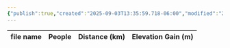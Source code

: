```yaml
---
{"publish":true,"created":"2025-09-03T13:35:59.718-06:00","modified":"2025-09-03T14:57:39.078-06:00","published":"2025-09-03T14:57:39.078-06:00","tags":["route"],"cssclasses":"","elevation":null,"region":"Kananaskis Lakes","location":"50.5894797, -115.2409871","DWYT":null,"Kane":"Difficult","completed":false}
---
```



| file name | People | Distance (km) | Elevation Gain (m) |
| --------- | ------ | ------------- | ------------------ |